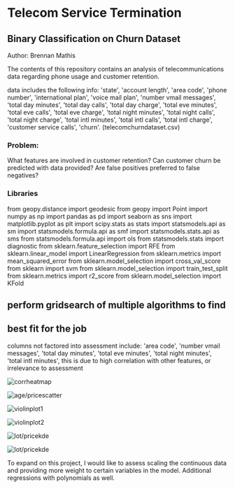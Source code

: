 # Telecom Service Termination 


  
  ## Binary Classification on Churn Dataset
  
  
 Author: Brennan Mathis
 
 The contents of this repository contains an analysis of telecommunications 
 data regarding phone usage and customer retention.
 
data includes the following info:
       'state', 'account length', 'area code', 'phone number',
       'international plan', 'voice mail plan', 'number vmail messages',
       'total day minutes', 'total day calls', 'total day charge',
       'total eve minutes', 'total eve calls', 'total eve charge',
       'total night minutes', 'total night calls', 'total night charge',
       'total intl minutes', 'total intl calls', 'total intl charge',
       'customer service calls', 'churn'. (telecomchurndataset.csv)
 
 ### Problem:
 
What features are involved in customer retention?
Can customer churn be predicted with data provided?
Are false positives preferred to false negatives?
 
### Libraries
from geopy.distance import geodesic
from geopy import Point
import numpy as np 
import pandas as pd 
import seaborn as sns 
import matplotlib.pyplot as plt
import scipy.stats as stats
import statsmodels.api as sm
import statsmodels.formula.api as smf
import statsmodels.stats.api as sms
from statsmodels.formula.api import ols
from statsmodels.stats import diagnostic
from sklearn.feature_selection import RFE
from sklearn.linear_model import LinearRegression
from sklearn.metrics import mean_squared_error
from sklearn.model_selection import cross_val_score
from sklearn import svm
from sklearn.model_selection import train_test_split
from sklearn.metrics import r2_score
from sklearn.model_selection import KFold

## perform gridsearch of multiple algorithms to find
## best fit for the job

columns not factored into assessment include: 
'area code', 
'number vmail messages', 
'total day minutes',
'total eve minutes',
'total night minutes',
'total intl minutes',
this is due to high correlation with other features, or irrelevance to assessment


 ![corrheatmap](https://github.com/br3nnan8/mod3_classificationproject/blob/master/visualizations/corrheatmap.png)

 ![age/pricescatter](https://github.com/br3nnan8/mod2_kc_housing_regression/blob/master/visualizations/kc_ageprice_scatter.png)
 
 ![violinplot1](https://github.com/br3nnan8/mod2_kc_housing_regression/blob/master/visualizations/kc_bedvsprice_violin.png)
 
 ![violinplot2](https://github.com/br3nnan8/mod2_kc_housing_regression/blob/master/visualizations/kc_gradevsprice_violin.png)
 
 ![lot/pricekde](https://github.com/br3nnan8/mod2_kc_housing_regression/blob/master/visualizations/kc_lotsizeprice_kde.png)
 
![lot/pricekde](https://github.com/br3nnan8/mod2_kc_housing_regression/blob/master/visualizations/kc_renovatedvsnonrenovated_kde.png)
 
 To expand on this project, I would like to assess scaling the continuous data and providing more weight to certain variables in the model. Additional regressions with polynomials as well.
 
 

